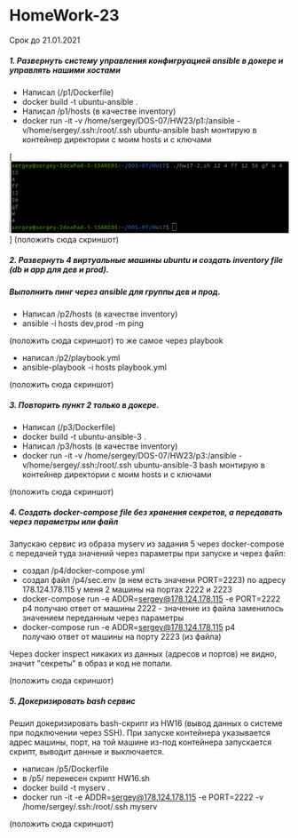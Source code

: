 # HomeWork-23
Срок до 21.01.2021

##### 1. Развернуть систему управления конфигруацией ansible в докере и управлять нашими хостами
 - Написал (/p1/Dockerfile)
 - docker build -t ubuntu-ansible .
 - Написал /p1/hosts (в качестве inventory) 
 - docker run -it -v /home/sergey/DOS-07/HW23/p1:/ansible -v/home/sergey/.ssh:/root/.ssh  ubuntu-ansible bash
 монтирую в контейнер директории с моим hosts и с ключами 

[![N|Solid](https://github.com/serwol2/DOS-07/blob/HW17/HW17/PrintScreen-HW17-2.png)]
(положить сюда скриншот)

##### 2. Развернуть 4 виртуальные машины ubuntu и создать inventory file (db и app для дев и prod). 
##### Выполнить пинг через ansible для группы дев и прод.
 - Написал /p2/hosts (в качестве inventory)
 - ansible -i hosts dev,prod -m ping

(положить сюда скриншот)
то же самое через playbook 
 - написал /p2/playbook.yml
 - ansible-playbook -i hosts  playbook.yml

(положить сюда скриншот)

##### 3. Повторить пункт 2 только в докере.

- Написал (/p3/Dockerfile)
 - docker build -t ubuntu-ansible-3 .
 - Написал /p3/hosts (в качестве inventory)
 - docker run -it -v /home/sergey/DOS-07/HW23/p3:/ansible -v/home/sergey/.ssh:/root/.ssh  ubuntu-ansible-3 bash
 монтирую в контейнер директории с моим hosts и с ключами

(положить сюда скриншот)

##### 4. Создать docker-compose file без хранения секретов, а передавать через параметры или файл
 
 Запускаю сервис из образа myserv из задания 5 через docker-compose с передачей туда значений через параметры при запуске и через файл:
 - создал /p4/docker-compose.yml
 - создал файл /p4/sec.env (в нем есть значени  PORT=2223)
 по адресу 178.124.178.115 у меня 2 машины на портах 2222 и 2223
 - docker-compose run -e ADDR=sergey@178.124.178.115 -e PORT=2222 p4
 получаю ответ от машины 2222 - значение из файла заменилось значением переданным через параметры
  - docker-compose run -e ADDR=sergey@178.124.178.115 p4   
 получаю ответ от машины на порту 2223 (из файла)
 
Через docker inspect никаких из данных (адресов и портов) не видно, значит "секреты" в образ и код не попали. 

(положить сюда скриншот)


##### 5. Докеризировать bash сервис
 Решил докеризировать bash-скрипт из HW16 (вывод данных о системе при подключении через SSH). 
 При запуске контейнера указывается адрес машины, порт, на той машине из-под контейнера запускается скрипт, выводит данные и выключается.
 - написан /p5/Dockerfile
 - в /p5/ перенесен скрипт HW16.sh
 - docker build -t myserv .
 - docker run -it -e ADDR=sergey@178.124.178.115 -e PORT=2222 -v /home/sergey/.ssh:/root/.ssh  myserv
 
(положить сюда скриншот)
